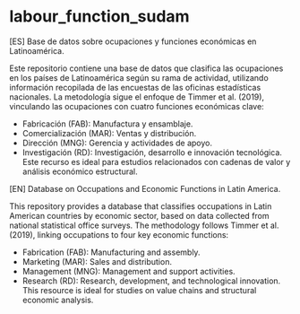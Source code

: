 # labour_function_sudam
[ES]
Base de datos sobre ocupaciones y funciones económicas en Latinoamérica.

Este repositorio contiene una base de datos que clasifica las ocupaciones en los países de Latinoamérica según su rama de actividad, utilizando información recopilada de las encuestas de las oficinas estadísticas nacionales. La metodología sigue el enfoque de Timmer et al. (2019), vinculando las ocupaciones con cuatro funciones económicas clave:

* Fabricación (FAB): Manufactura y ensamblaje.
* Comercialización (MAR): Ventas y distribución.
* Dirección (MNG): Gerencia y actividades de apoyo.
* Investigación (RD): Investigación, desarrollo e innovación tecnológica.
Este recurso es ideal para estudios relacionados con cadenas de valor y análisis económico estructural.

[EN]
Database on Occupations and Economic Functions in Latin America.

This repository provides a database that classifies occupations in Latin American countries by economic sector, based on data collected from national statistical office surveys. The methodology follows Timmer et al. (2019), linking occupations to four key economic functions:

* Fabrication (FAB): Manufacturing and assembly.
* Marketing (MAR): Sales and distribution.
* Management (MNG): Management and support activities.
* Research (RD): Research, development, and technological innovation.
This resource is ideal for studies on value chains and structural economic analysis.

